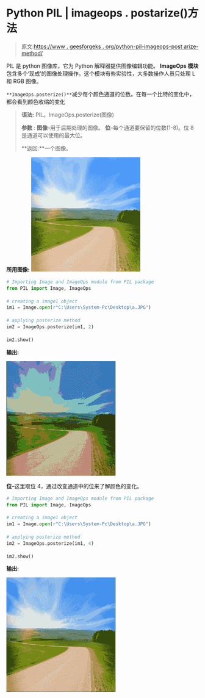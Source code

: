 # Python PIL | imageops . postarize()方法

> 原文:[https://www . geesforgeks . org/python-pil-imageops-post arize-method/](https://www.geeksforgeeks.org/python-pil-imageops-postarize-method/)

PIL 是 python 图像库，它为 Python 解释器提供图像编辑功能。 **ImageOps 模块**包含多个‘现成’的图像处理操作。这个模块有些实验性，大多数操作人员只处理 L 和 RGB 图像。

`**ImageOps.posterize()**`减少每个颜色通道的位数。在每一个比特的变化中，都会看到颜色收缩的变化

> **语法:** PIL。ImageOps.posterize(图像)
> 
> **参数** :
> **图像**–用于后期处理的图像。
> **位**–每个通道要保留的位数(1-8)。位 8 是通道可以使用的最大位。
> 
> **返回:**一个图像。

**所用图像:**
![](img/535e4d950fe7c6fc28f5fad49114bccc.png)

```py
# Importing Image and ImageOps module from PIL package 
from PIL import Image, ImageOps 

# creating a image1 object 
im1 = Image.open(r"C:\Users\System-Pc\Desktop\a.JPG") 

# applying posterize method 
im2 = ImageOps.posterize(im1, 2) 

im2.show()
```

**输出:**

![](img/99c98d363ef453a07188e127017feb51.png)

**位**–这里取位 4，通过改变通道中的位来了解颜色的变化。

```py
# Importing Image and ImageOps module from PIL package 
from PIL import Image, ImageOps 

# creating a image1 object 
im1 = Image.open(r"C:\Users\System-Pc\Desktop\a.JPG") 

# applying posterize method 
im2 = ImageOps.posterize(im1, 4) 

im2.show()
```

**输出:**

![](img/da78a031a28f4f3bb0e76c3eb1170dbc.png)